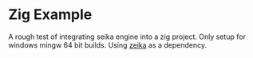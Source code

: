 # Zig Example

A rough test of integrating seika engine into a zig project.  Only setup for windows mingw 64 bit builds.  Using [zeika](https://github.com/Chukobyte/zeika) as a dependency.
